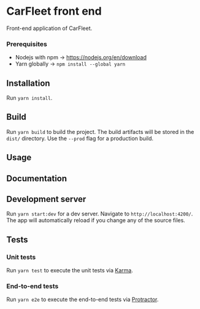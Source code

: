 # CarFleet front end

Front-end application of CarFleet.

### Prerequisites

- Nodejs with npm -> https://nodejs.org/en/download
- Yarn globally -> `npm install --global yarn`

## Installation

Run `yarn install`.

## Build

Run `yarn build` to build the project. The build artifacts will be stored in the `dist/` directory. Use the `--prod`
flag for a production build.

## Usage

[//]: # (TODO: Add usage information)

## Documentation

[//]: # (TODO: Add documentation)

## Development server

Run `yarn start:dev` for a dev server. Navigate to `http://localhost:4200/`. The app will automatically reload if you
change any of the source files.

## Tests

### Unit tests

Run `yarn test` to execute the unit tests via [Karma](https://karma-runner.github.io).

### End-to-end tests

Run `yarn e2e` to execute the end-to-end tests via [Protractor](http://www.protractortest.org/).
